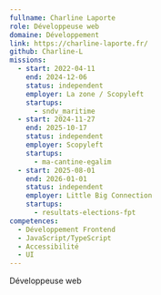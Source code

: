 ```yaml
---
fullname: Charline Laporte
role: Développeuse web
domaine: Développement
link: https://charline-laporte.fr/
github: Charline-L
missions:
  - start: 2022-04-11
    end: 2024-12-06
    status: independent
    employer: La zone / Scopyleft
    startups:
      - sndv_maritime
  - start: 2024-11-27
    end: 2025-10-17
    status: independent
    employer: Scopyleft
    startups:
      - ma-cantine-egalim
  - start: 2025-08-01
    end: 2026-01-01
    status: independent
    employer: Little Big Connection
    startups:
      - resultats-elections-fpt
competences:
  - Développement Frontend
  - JavaScript/TypeScript
  - Accessibilité
  - UI
---
```

Développeuse web